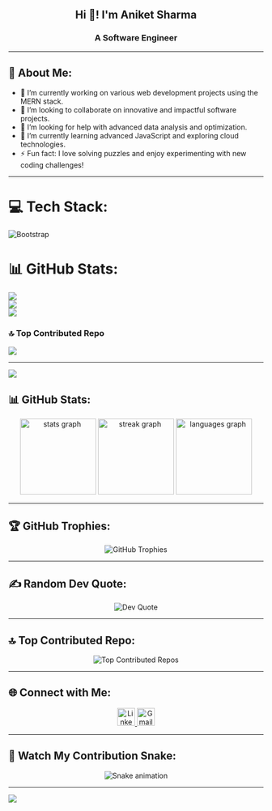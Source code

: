 <h2 align="center">Hi 👋! I'm Aniket Sharma</h2>
<h3 align="center">A Software Engineer</h3>

---

## 💫 About Me:
- 🔭 I’m currently working on various web development projects using the MERN stack.
- 👯 I’m looking to collaborate on innovative and impactful software projects.
- 🤝 I’m looking for help with advanced data analysis and optimization.
- 🌱 I’m currently learning advanced JavaScript and exploring cloud technologies.
- ⚡ Fun fact: I love solving puzzles and enjoy experimenting with new coding challenges!

---

# 💻 Tech Stack:
![Bootstrap](https://img.shields.io/badge/bootstrap-%238511FA.svg?style=for-the-badge&logo=bootstrap&logoColor=white)
# 📊 GitHub Stats:
![](https://github-readme-stats.vercel.app/api?username=aniketsharmadev&theme=dark&hide_border=false&include_all_commits=false&count_private=false)<br/>
![](https://github-readme-streak-stats.herokuapp.com/?user=aniketsharmadev&theme=dark&hide_border=false)<br/>
![](https://github-readme-stats.vercel.app/api/top-langs/?username=aniketsharmadev&theme=dark&hide_border=false&include_all_commits=false&count_private=false&layout=compact)

### 🔝 Top Contributed Repo
![](https://github-contributor-stats.vercel.app/api?username=aniketsharmadev&limit=5&theme=dark&combine_all_yearly_contributions=true)

---
[![](https://visitcount.itsvg.in/api?id=aniketsharmadev&icon=0&color=0)](https://visitcount.itsvg.in)


## 📊 GitHub Stats:
<div align="center">
  <img src="https://github-readme-stats.vercel.app/api?username=CRACKING47&theme=dark&hide_border=false&include_all_commits=false&count_private=false" height="150" alt="stats graph" />
  <img src="https://github-readme-streak-stats.herokuapp.com/?user=CRACKING47&theme=dark&hide_border=false" height="150" alt="streak graph" />
  <img src="https://github-readme-stats.vercel.app/api/top-langs/?username=CRACKING47&theme=dark&hide_border=false&include_all_commits=false&count_private=false&layout=compact" height="150" alt="languages graph" />
</div>

---

## 🏆 GitHub Trophies:
<div align="center">
  <img src="https://github-profile-trophy.vercel.app/?username=CRACKING47&theme=radical&no-frame=false&no-bg=true&margin-w=4" alt="GitHub Trophies"/>
</div>

---

## ✍️ Random Dev Quote:
<div align="center">
  <img src="https://quotes-github-readme.vercel.app/api?type=horizontal&theme=gruvbox" alt="Dev Quote"/>
</div>

---

## 🔝 Top Contributed Repo:
<div align="center">
  <img src="https://github-contributor-stats.vercel.app/api?username=CRACKING47&limit=5&theme=radical&combine_all_yearly_contributions=true" alt="Top Contributed Repos"/>
</div>

---

## 🌐 Connect with Me:
<div align="center">
  <a href="https://www.linkedin.com/in/aniketsharma-dev" target="_blank">
    <img src="https://img.shields.io/badge/LinkedIn-0077B5?style=for-the-badge&logo=linkedin&logoColor=white" height="35" alt="LinkedIn logo" />
  </a>
  <a href="mailto:aniketsharma.xo@gmail.com" target="_blank">
    <img src="https://img.shields.io/badge/Gmail-D14836?style=for-the-badge&logo=gmail&logoColor=white" height="35" alt="Gmail logo" />
  </a>
</div>

---

## 🐍 Watch My Contribution Snake:
<div align="center">
  <img src="https://raw.githubusercontent.com/CRACKING47/CRACKING47/output/snake.svg" alt="Snake animation" />
</div>

---

[![](https://visitcount.itsvg.in/api?id=CRACKING47&icon=7&color=11)](https://visitcount.itsvg.in)
